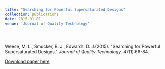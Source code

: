 ```yaml
---
title: "Searching for Powerful Supersaturated Designs"
collection: publications
date: 2015-01-01
venue: 'Journal of Quality Technology'


---
```

Weese, M. L., Smucker, B. J., Edwards, D. J.(2015). &quot;Searching for Powerful Supersaturated Designs.&quot; 
<i>Journal of Quality Technology</i>. 47(1):66-84. 

[Download paper here](http://weeseml.github.io/files/k_chart_paper.pdf)

